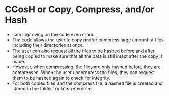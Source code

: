 # CCosH or Copy, Compress, and/or Hash
- I am improving on the code even more.
- The code allows the user to copy and/or compress large amount of files including their directories at once.                            
- The user can also request all the files to be hashed before and after being copied to make sure that all the data is still intact after the copy is made.                 
- However, when compressing, the files are only hashed before they are compressed. When the user uncompress the files, they can request them to be 
hashed again to check for integrity.                                              
- For both copied files and the compress file, a hashed file is created and stored in the folder for later reference.
